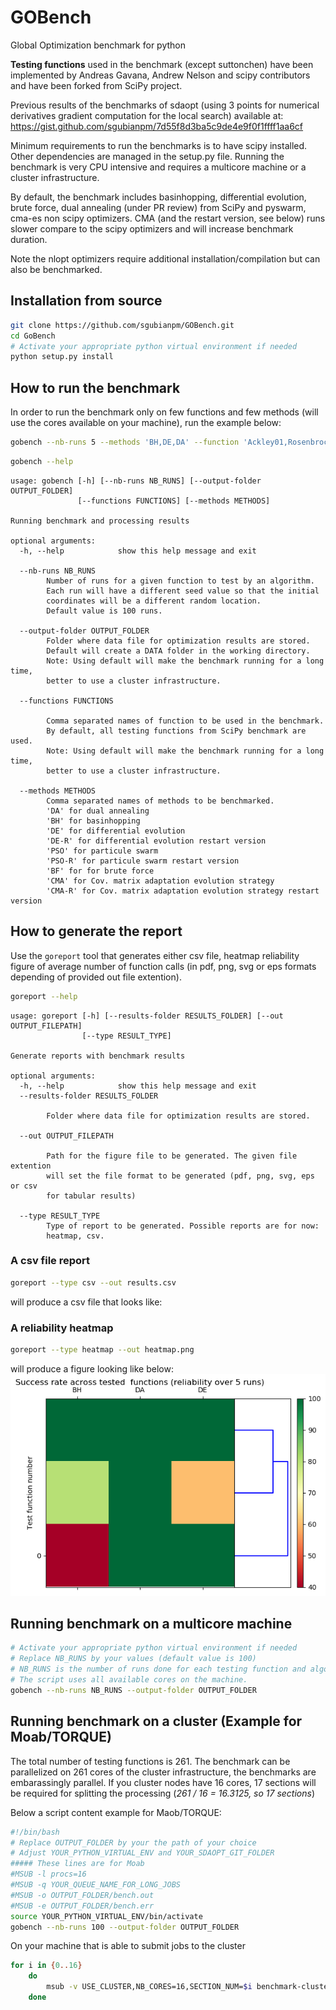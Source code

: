 # GOBench

Global Optimization benchmark for python

**Testing functions** used in the benchmark (except suttonchen) have been
implemented by Andreas Gavana, Andrew Nelson and scipy contributors and have
been forked from SciPy project.

Previous results of the benchmarks of sdaopt (using 3 points for numerical
derivatives gradient computation for the local search) available at:
https://gist.github.com/sgubianpm/7d55f8d3ba5c9de4e9f0f1ffff1aa6cf

Minimum requirements to run the benchmarks is to have scipy installed.
Other dependencies are managed in the setup.py file.
Running the benchmark is very CPU intensive and requires a multicore machine
or a cluster infrastructure.

By default, the benchmark includes basinhopping, differential evolution, brute
force, dual annealing (under PR review) from SciPy and pyswarm, cma-es non
scipy optimizers.
CMA (and the restart version, see below) runs slower compare to the scipy
optimizers and will increase benchmark duration.

Note the nlopt optimizers require additional installation/compilation but can
also be benchmarked.

## Installation from source

```bash
git clone https://github.com/sgubianpm/GOBench.git
cd GoBench
# Activate your appropriate python virtual environment if needed
python setup.py install
```

## How to run the benchmark

In order to run the benchmark only on few functions and few methods (will use
the cores available on your machine), run the example below:

```bash
gobench --nb-runs 5 --methods 'BH,DE,DA' --function 'Ackley01,Rosenbrock,Rastrigin'
```

```bash
gobench --help
```

```
usage: gobench [-h] [--nb-runs NB_RUNS] [--output-folder OUTPUT_FOLDER]
               [--functions FUNCTIONS] [--methods METHODS]

Running benchmark and processing results

optional arguments:
  -h, --help            show this help message and exit

  --nb-runs NB_RUNS
        Number of runs for a given function to test by an algorithm.
        Each run will have a different seed value so that the initial
        coordinates will be a different random location.
        Default value is 100 runs.

  --output-folder OUTPUT_FOLDER
        Folder where data file for optimization results are stored.
        Default will create a DATA folder in the working directory.
        Note: Using default will make the benchmark running for a long time,
        better to use a cluster infrastructure.

  --functions FUNCTIONS

        Comma separated names of function to be used in the benchmark.
        By default, all testing functions from SciPy benchmark are used.
        Note: Using default will make the benchmark running for a long time,
        better to use a cluster infrastructure.

  --methods METHODS
        Comma separated names of methods to be benchmarked.
        'DA' for dual annealing
        'BH' for basinhopping
        'DE' for differential evolution
        'DE-R' for differential evolution restart version
        'PSO' for particule swarm
        'PSO-R' for particule swarm restart version
        'BF' for for brute force
        'CMA' for Cov. matrix adaptation evolution strategy
        'CMA-R' for Cov. matrix adaptation evolution strategy restart version
```


## How to generate the report

Use the `goreport` tool that generates either csv file, heatmap reliability
figure of average number of function calls (in pdf, png, svg or eps formats
depending of provided out file extention).

```bash
goreport --help
```

```
usage: goreport [-h] [--results-folder RESULTS_FOLDER] [--out OUTPUT_FILEPATH]
                [--type RESULT_TYPE]

Generate reports with benchmark results

optional arguments:
  -h, --help            show this help message and exit
  --results-folder RESULTS_FOLDER

        Folder where data file for optimization results are stored.

  --out OUTPUT_FILEPATH

        Path for the figure file to be generated. The given file extention
        will set the file format to be generated (pdf, png, svg, eps or csv
        for tabular results)

  --type RESULT_TYPE
        Type of report to be generated. Possible reports are for now:
        heatmap, csv.
```



### A csv file report
```bash
goreport --type csv --out results.csv
```

will produce a csv file that looks like:

### A reliability heatmap
```bash
goreport --type heatmap --out heatmap.png
```

will produce a figure looking like below:
![heatmap](images/heatmap.png)


## Running benchmark on a multicore machine

```bash
# Activate your appropriate python virtual environment if needed
# Replace NB_RUNS by your values (default value is 100)
# NB_RUNS is the number of runs done for each testing function and algorithm used
# The script uses all available cores on the machine.
gobench --nb-runs NB_RUNS --output-folder OUTPUT_FOLDER

```

## Running benchmark on a cluster (Example for Moab/TORQUE)

The total number of testing functions is 261. The benchmark can be parallelized
on 261 cores of the cluster infrastructure, the benchmarks are embarassingly
parallel. If you cluster nodes have 16 cores, 17 sections will be required for
splitting the processing (_261 / 16 = 16.3125, so 17 sections_)

Below a script content example for Maob/TORQUE:
```bash
#!/bin/bash
# Replace OUTPUT_FOLDER by your the path of your choice
# Adjust YOUR_PYTHON_VIRTUAL_ENV and YOUR_SDAOPT_GIT_FOLDER
##### These lines are for Moab
#MSUB -l procs=16
#MSUB -q YOUR_QUEUE_NAME_FOR_LONG_JOBS
#MSUB -o OUTPUT_FOLDER/bench.out
#MSUB -e OUTPUT_FOLDER/bench.err
source YOUR_PYTHON_VIRTUAL_ENV/bin/activate
gobench --nb-runs 100 --output-folder OUTPUT_FOLDER
```
On your machine that is able to submit jobs to the cluster
```bash
for i in {0..16}
    do
        msub -v USE_CLUSTER,NB_CORES=16,SECTION_NUM=$i benchmark-cluster.sh
    done
```
